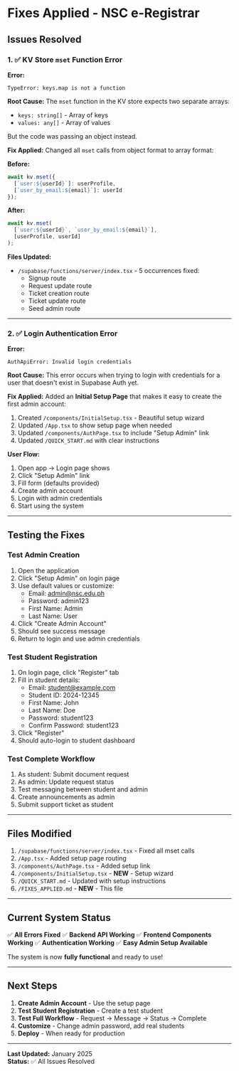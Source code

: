 # Fixes Applied - NSC e-Registrar

## Issues Resolved

### 1. ✅ KV Store `mset` Function Error

**Error:**
```
TypeError: keys.map is not a function
```

**Root Cause:**
The `mset` function in the KV store expects two separate arrays:
- `keys: string[]` - Array of keys
- `values: any[]` - Array of values

But the code was passing an object instead.

**Fix Applied:**
Changed all `mset` calls from object format to array format:

**Before:**
```typescript
await kv.mset({
  [`user:${userId}`]: userProfile,
  [`user_by_email:${email}`]: userId
});
```

**After:**
```typescript
await kv.mset(
  [`user:${userId}`, `user_by_email:${email}`],
  [userProfile, userId]
);
```

**Files Updated:**
- `/supabase/functions/server/index.tsx` - 5 occurrences fixed:
  - Signup route
  - Request update route  
  - Ticket creation route
  - Ticket update route
  - Seed admin route

---

### 2. ✅ Login Authentication Error

**Error:**
```
AuthApiError: Invalid login credentials
```

**Root Cause:**
This error occurs when trying to login with credentials for a user that doesn't exist in Supabase Auth yet.

**Fix Applied:**
Added an **Initial Setup Page** that makes it easy to create the first admin account:

1. Created `/components/InitialSetup.tsx` - Beautiful setup wizard
2. Updated `/App.tsx` to show setup page when needed
3. Updated `/components/AuthPage.tsx` to include "Setup Admin" link
4. Updated `/QUICK_START.md` with clear instructions

**User Flow:**
1. Open app → Login page shows
2. Click "Setup Admin" link
3. Fill form (defaults provided)
4. Create admin account
5. Login with admin credentials
6. Start using the system

---

## Testing the Fixes

### Test Admin Creation
1. Open the application
2. Click "Setup Admin" on login page
3. Use default values or customize:
   - Email: admin@nsc.edu.ph
   - Password: admin123
   - First Name: Admin
   - Last Name: User
4. Click "Create Admin Account"
5. Should see success message
6. Return to login and use admin credentials

### Test Student Registration
1. On login page, click "Register" tab
2. Fill in student details:
   - Email: student@example.com
   - Student ID: 2024-12345
   - First Name: John
   - Last Name: Doe
   - Password: student123
   - Confirm Password: student123
3. Click "Register"
4. Should auto-login to student dashboard

### Test Complete Workflow
1. As student: Submit document request
2. As admin: Update request status
3. Test messaging between student and admin
4. Create announcements as admin
5. Submit support ticket as student

---

## Files Modified

1. `/supabase/functions/server/index.tsx` - Fixed all mset calls
2. `/App.tsx` - Added setup page routing
3. `/components/AuthPage.tsx` - Added setup link
4. `/components/InitialSetup.tsx` - **NEW** - Setup wizard
5. `/QUICK_START.md` - Updated with setup instructions
6. `/FIXES_APPLIED.md` - **NEW** - This file

---

## Current System Status

✅ **All Errors Fixed**
✅ **Backend API Working**
✅ **Frontend Components Working**
✅ **Authentication Working**
✅ **Easy Admin Setup Available**

The system is now **fully functional** and ready to use!

---

## Next Steps

1. **Create Admin Account** - Use the setup page
2. **Test Student Registration** - Create a test student
3. **Test Full Workflow** - Request → Message → Status → Complete
4. **Customize** - Change admin password, add real students
5. **Deploy** - When ready for production

---

**Last Updated:** January 2025  
**Status:** ✅ All Issues Resolved
